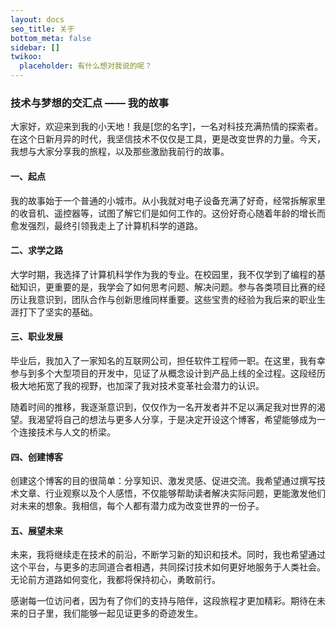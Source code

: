 ```yaml
---
layout: docs
seo_title: 关于
bottom_meta: false
sidebar: []
twikoo:
  placeholder: 有什么想对我说的呢？
---
```


### **技术与梦想的交汇点 —— 我的故事**

大家好，欢迎来到我的小天地！我是[您的名字]，一名对科技充满热情的探索者。在这个日新月异的时代，我坚信技术不仅仅是工具，更是改变世界的力量。今天，我想与大家分享我的旅程，以及那些激励我前行的故事。

#### **一、起点**

我的故事始于一个普通的小城市。从小我就对电子设备充满了好奇，经常拆解家里的收音机、遥控器等，试图了解它们是如何工作的。这份好奇心随着年龄的增长而愈发强烈，最终引领我走上了计算机科学的道路。

#### **二、求学之路**

大学时期，我选择了计算机科学作为我的专业。在校园里，我不仅学到了编程的基础知识，更重要的是，我学会了如何思考问题、解决问题。参与各类项目比赛的经历让我意识到，团队合作与创新思维同样重要。这些宝贵的经验为我后来的职业生涯打下了坚实的基础。

#### **三、职业发展**

毕业后，我加入了一家知名的互联网公司，担任软件工程师一职。在这里，我有幸参与到多个大型项目的开发中，见证了从概念设计到产品上线的全过程。这段经历极大地拓宽了我的视野，也加深了我对技术变革社会潜力的认识。

随着时间的推移，我逐渐意识到，仅仅作为一名开发者并不足以满足我对世界的渴望。我渴望将自己的想法与更多人分享，于是决定开设这个博客，希望能够成为一个连接技术与人文的桥梁。

#### **四、创建博客**

创建这个博客的目的很简单：分享知识、激发灵感、促进交流。我希望通过撰写技术文章、行业观察以及个人感悟，不仅能够帮助读者解决实际问题，更能激发他们对未来的想象。我相信，每个人都有潜力成为改变世界的一份子。

#### **五、展望未来**

未来，我将继续走在技术的前沿，不断学习新的知识和技术。同时，我也希望通过这个平台，与更多的志同道合者相遇，共同探讨技术如何更好地服务于人类社会。无论前方道路如何变化，我都将保持初心，勇敢前行。

感谢每一位访问者，因为有了你们的支持与陪伴，这段旅程才更加精彩。期待在未来的日子里，我们能够一起见证更多的奇迹发生。